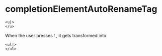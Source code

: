 # completionElementAutoRenameTag

```
<u|>
</u>
```

When the user presses `l`, it gets transformed into

```
<ul|>
</ul>
```
